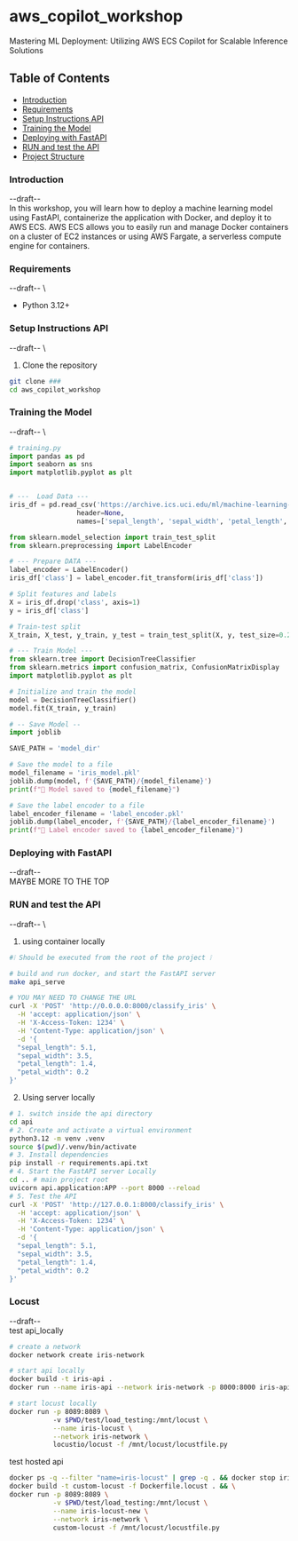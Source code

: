 # aws_copilot_workshop
Mastering ML Deployment: Utilizing AWS ECS Copilot for Scalable Inference Solutions

## Table of Contents
- [Introduction](#introduction)
- [Requirements](#requirements)
- [Setup Instructions API](#setup-instructions-api)
- [Training the Model](#training-the-model)
- [Deploying with FastAPI](#deploying-with-fastapi)
- [ RUN and test the API](#run-and-test-the-api)
- [Project Structure](#project-structure)

### Introduction
--draft-- \
In this workshop, you will learn how to deploy a machine learning
model using FastAPI, containerize the application with Docker,
and deploy it to AWS ECS. AWS ECS allows you to easily run and
manage Docker containers on a cluster of EC2 instances or 
using AWS Fargate, a serverless compute engine for containers.

### Requirements
--draft-- \
- Python 3.12+

### Setup Instructions API
--draft-- \
1. Clone the repository
```bash
git clone ###
cd aws_copilot_workshop
```

### Training the Model
--draft-- \
```python
# training.py
import pandas as pd
import seaborn as sns
import matplotlib.pyplot as plt


# ---  Load Data ---
iris_df = pd.read_csv('https://archive.ics.uci.edu/ml/machine-learning-databases/iris/iris.data',
                 header=None,
                 names=['sepal_length', 'sepal_width', 'petal_length', 'petal_width', 'class'])

from sklearn.model_selection import train_test_split
from sklearn.preprocessing import LabelEncoder

# --- Prepare DATA ---
label_encoder = LabelEncoder()
iris_df['class'] = label_encoder.fit_transform(iris_df['class'])

# Split features and labels
X = iris_df.drop('class', axis=1)
y = iris_df['class']

# Train-test split
X_train, X_test, y_train, y_test = train_test_split(X, y, test_size=0.2, random_state=42)

# --- Train Model ---
from sklearn.tree import DecisionTreeClassifier
from sklearn.metrics import confusion_matrix, ConfusionMatrixDisplay
import matplotlib.pyplot as plt

# Initialize and train the model
model = DecisionTreeClassifier()
model.fit(X_train, y_train)

# -- Save Model --
import joblib

SAVE_PATH = 'model_dir'

# Save the model to a file
model_filename = 'iris_model.pkl'
joblib.dump(model, f'{SAVE_PATH}/{model_filename}')
print(f"💾 Model saved to {model_filename}")

# Save the label encoder to a file
label_encoder_filename = 'label_encoder.pkl'
joblib.dump(label_encoder, f'{SAVE_PATH}/{label_encoder_filename}')
print(f"💾 Label encoder saved to {label_encoder_filename}")
```

### Deploying with FastAPI
--draft-- \
MAYBE MORE TO THE TOP

### RUN and test the API
--draft-- \
1. using container locally

```bash
#❕ Should be executed from the root of the project ❕

# build and run docker, and start the FastAPI server
make api_serve

# YOU MAY NEED TO CHANGE THE URL
curl -X 'POST' 'http://0.0.0.0:8000/classify_iris' \
  -H 'accept: application/json' \
  -H 'X-Access-Token: 1234' \
  -H 'Content-Type: application/json' \
  -d '{
  "sepal_length": 5.1,
  "sepal_width": 3.5,
  "petal_length": 1.4,
  "petal_width": 0.2
}'
```

2. Using server locally 
```bash
# 1. switch inside the api directory
cd api
# 2. Create and activate a virtual environment
python3.12 -m venv .venv
source $(pwd)/.venv/bin/activate
# 3. Install dependencies
pip install -r requirements.api.txt
# 4. Start the FastAPI server Locally
cd .. # main project root
uvicorn api.application:APP --port 8000 --reload
# 5. Test the API
curl -X 'POST' 'http://127.0.0.1:8000/classify_iris' \
  -H 'accept: application/json' \
  -H 'X-Access-Token: 1234' \
  -H 'Content-Type: application/json' \
  -d '{
  "sepal_length": 5.1,
  "sepal_width": 3.5,
  "petal_length": 1.4,
  "petal_width": 0.2
}'
```

### Locust
--draft-- \
test api_locally
```bash
# create a network
docker network create iris-network

# start api locally
docker build -t iris-api .
docker run --name iris-api --network iris-network -p 8000:8000 iris-api

# start locust locally
docker run -p 8089:8089 \                                                                                                                                   ok | aws_copilot_workshop py | 18:31:51
           -v $PWD/test/load_testing:/mnt/locust \
           --name iris-locust \
           --network iris-network \
           locustio/locust -f /mnt/locust/locustfile.py

```

test hosted api
```bash
docker ps -q --filter "name=iris-locust" | grep -q . && docker stop iris-locust
docker build -t custom-locust -f Dockerfile.locust . && \
docker run -p 8089:8089 \
           -v $PWD/test/load_testing:/mnt/locust \
           --name iris-locust-new \
           --network iris-network \
           custom-locust -f /mnt/locust/locustfile.py
```